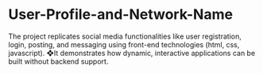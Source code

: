 # User-Profile-and-Network-Name
The project replicates social media functionalities like user registration, login, posting, and messaging using front-end technologies (html, css, javascript). ❖It demonstrates how dynamic, interactive applications can be built without backend support.
